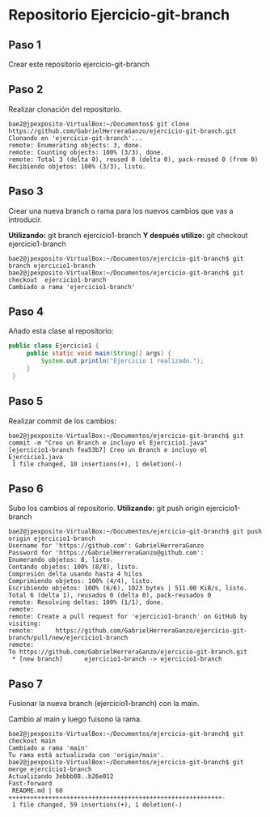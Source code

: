 # Repositorio Ejercicio-git-branch
## Paso 1
Crear este repositorio ejercicio-git-branch

## Paso 2
Realizar clonación del repositorio.

```code
bae2@jpexposito-VirtualBox:~/Documentos$ git clone https://github.com/GabrielHerreraGanzo/ejercicio-git-branch.git
Clonando en 'ejercicio-git-branch'...
remote: Enumerating objects: 3, done.
remote: Counting objects: 100% (3/3), done.
remote: Total 3 (delta 0), reused 0 (delta 0), pack-reused 0 (from 0)
Recibiendo objetos: 100% (3/3), listo.
```
## Paso 3
Crear una nueva branch o rama para los nuevos cambios que vas a introducir.

**Utilizando:** git branch ejercicio1-branch **Y después utilizo:** git checkout  ejercicio1-branch
```code
bae2@jpexposito-VirtualBox:~/Documentos/ejercicio-git-branch$ git branch ejercicio1-branch
bae2@jpexposito-VirtualBox:~/Documentos/ejercicio-git-branch$ git checkout  ejercicio1-branch
Cambiado a rama 'ejercicio1-branch'
```
## Paso 4
Añado esta clase al repositorio:

```java
public class Ejercicio1 {
     public static void main(String[] args) {
         System.out.println("Ejercicio 1 realizado.");
     }
 }
```

## Paso 5
Realizar commit de los cambios:

```code
bae2@jpexposito-VirtualBox:~/Documentos/ejercicio-git-branch$ git commit -m "Creo un Branch e incluyo el Ejercicio1.java"
[ejercicio1-branch fea53b7] Creo un Branch e incluyo el Ejercicio1.java
 1 file changed, 10 insertions(+), 1 deletion(-)
```

## Paso 6 
Subo los cambios al repositorio. **Utilizando:** git push origin ejercicio1-branch

```code
bae2@jpexposito-VirtualBox:~/Documentos/ejercicio-git-branch$ git push origin ejercicio1-branch
Username for 'https://github.com': GabrielHerreraGanzo
Password for 'https://GabrielHerreraGanzo@github.com': 
Enumerando objetos: 8, listo.
Contando objetos: 100% (8/8), listo.
Compresión delta usando hasta 4 hilos
Comprimiendo objetos: 100% (4/4), listo.
Escribiendo objetos: 100% (6/6), 1023 bytes | 511.00 KiB/s, listo.
Total 6 (delta 1), reusados 0 (delta 0), pack-reusados 0
remote: Resolving deltas: 100% (1/1), done.
remote: 
remote: Create a pull request for 'ejercicio1-branch' on GitHub by visiting:
remote:      https://github.com/GabrielHerreraGanzo/ejercicio-git-branch/pull/new/ejercicio1-branch
remote: 
To https://github.com/GabrielHerreraGanzo/ejercicio-git-branch.git
 * [new branch]      ejercicio1-branch -> ejercicio1-branch
```

## Paso 7
Fusionar la nueva branch (ejercicio1-branch) con la main.

Cambio al main y luego fuisono la rama.

```code
bae2@jpexposito-VirtualBox:~/Documentos/ejercicio-git-branch$ git checkout main
Cambiado a rama 'main'
Tu rama está actualizada con 'origin/main'.
bae2@jpexposito-VirtualBox:~/Documentos/ejercicio-git-branch$ git merge ejercicio1-branch
Actualizando 3ebbb08..b26e012
Fast-forward
 README.md | 60 +++++++++++++++++++++++++++++++++++++++++++++++++++++++++++-
 1 file changed, 59 insertions(+), 1 deletion(-)
```





